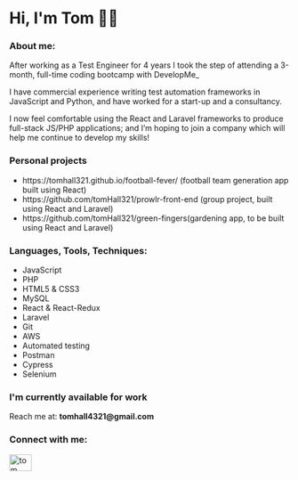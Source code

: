 <h1>Hi, I'm Tom 👋🏻</h1>

<h3>About me:</h3>
<p>After working as a Test Engineer for 4 years I took the step of attending a 3-month, full-time coding bootcamp with DevelopMe_</p>
<p>I have commercial experience writing test automation frameworks in JavaScript and Python, and have worked for a start-up and a consultancy.</p>
<p>I now feel comfortable using the React and Laravel frameworks to produce full-stack JS/PHP applications; and I’m hoping to join a company which will help me continue to develop my skills!</p>

<h3> Personal projects </h3>
<ul>
  <li>https://tomhall321.github.io/football-fever/ (football team generation app built using React) </li>
  <li>https://github.com/tomHall321/prowlr-front-end (group project, built using React and Laravel)</li>
  <li>https://github.com/tomHall321/green-fingers(gardening app, to be built using React and Laravel)</li>
</ul>  
  
<h3 align="left">Languages, Tools, Techniques:</h3>
<ul>
  <li>JavaScript</li>
  <li>PHP</li>
  <li>HTML5 & CSS3</li>
  <li>MySQL</li>
  <li>React & React-Redux</li>
  <li>Laravel</li>
  <li>Git</li>
  <li>AWS</li>
  <li>Automated testing</li>
  <li>Postman</li>
  <li>Cypress</li>
  <li>Selenium</li>
</ul>

<h3 align="left">I'm currently available for work</h3>
<p>Reach me at: <strong>tomhall4321@gmail.com</strong></p>

<h3 align="left">Connect with me:</h3>
<p align="left">
<a href="https://www.linkedin.com/in/tom-hall-a16b4b1b9/" target="blank"><img align="center" src="https://cdn.jsdelivr.net/npm/simple-icons@3.0.1/icons/linkedin.svg" alt="tom" height="30" width="40" /></a>
</p>



